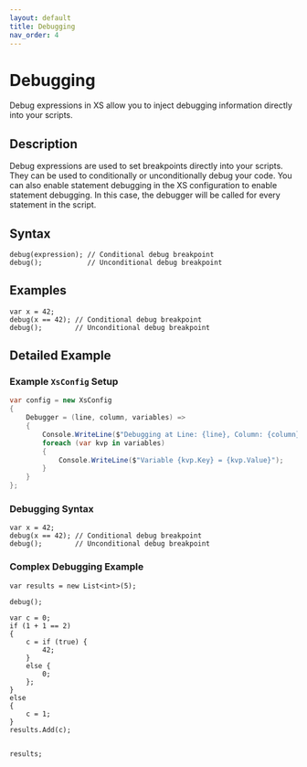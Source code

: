 ```yaml
---
layout: default
title: Debugging
nav_order: 4
---
```


# Debugging

Debug expressions in XS allow you to inject debugging information directly into your scripts.

## Description

Debug expressions are used to set breakpoints directly into your scripts. They can be used to conditionally or unconditionally debug your code.
You can also enable statement debugging in the XS configuration to enable statement debugging. In this case, the debugger will be called for every statement in the script.

## Syntax

```xs
debug(expression); // Conditional debug breakpoint
debug();           // Unconditional debug breakpoint
```

## Examples

```xs
var x = 42;
debug(x == 42); // Conditional debug breakpoint
debug();        // Unconditional debug breakpoint
```

## Detailed Example

### Example `XsConfig` Setup

```csharp
var config = new XsConfig
{
    Debugger = (line, column, variables) =>
    {
        Console.WriteLine($"Debugging at Line: {line}, Column: {column}");
        foreach (var kvp in variables)
        {
            Console.WriteLine($"Variable {kvp.Key} = {kvp.Value}");
        }
    }
};
```

### Debugging Syntax

```xs
var x = 42;
debug(x == 42); // Conditional debug breakpoint
debug();        // Unconditional debug breakpoint
```

### Complex Debugging Example

```xs
var results = new List<int>(5);

debug(); 

var c = 0;
if (1 + 1 == 2)
{
    c = if (true) { 
        42; 
    } 
    else { 
        0; 
    };
}
else
{
    c = 1;
}
results.Add(c);


results;
```
